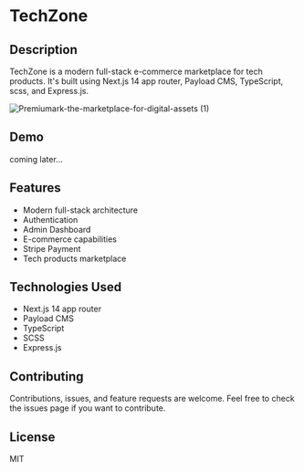 # TechZone

## Description

TechZone is a modern full-stack e-commerce marketplace for tech products. It's built using Next.js 14 app router, Payload CMS, TypeScript, scss, and Express.js.

![Premiumark-the-marketplace-for-digital-assets (1)](https://github.com/MohamedAbirou/premiumark/assets/109366637/10a3b43d-8fa8-40c5-9160-ae99a05d3616)


## Demo

coming later...

## Features

- Modern full-stack architecture
- Authentication
- Admin Dashboard
- E-commerce capabilities
- Stripe Payment
- Tech products marketplace

## Technologies Used

- Next.js 14 app router
- Payload CMS
- TypeScript
- SCSS
- Express.js

## Contributing

Contributions, issues, and feature requests are welcome. Feel free to check the issues page if you want to contribute.

## License

MIT
